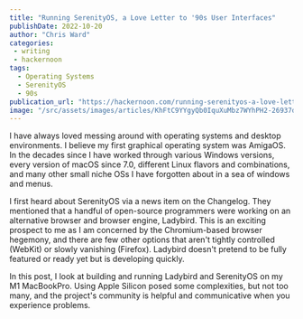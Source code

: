 ```yaml
---
title: "Running SerenityOS, a Love Letter to '90s User Interfaces"
publishDate: 2022-10-20
author: "Chris Ward"
categories:
 - writing
 - hackernoon
tags:
  - Operating Systems
  - SerenityOS
  - 90s
publication_url: "https://hackernoon.com/running-serenityos-a-love-letter-to-90s-user-interfaces"
image: "/src/assets/images/articles/KhFtC9YYgyQb0IquXuMbz7WYhPH2-26937di.jpeg"
---
```

I have always loved messing around with operating systems and desktop environments. I believe my first graphical operating system was AmigaOS. In the decades since I have worked through various Windows versions, every version of macOS since 7.0, different Linux flavors and combinations, and many other small niche OSs I have forgotten about in a sea of windows and menus.

I first heard about SerenityOS via a news item on the Changelog. They mentioned that a handful of open-source programmers were working on an alternative browser and browser engine, Ladybird. This is an exciting prospect to me as I am concerned by the Chromium-based browser hegemony, and there are few other options that aren't tightly controlled (WebKit) or slowly vanishing (Firefox). Ladybird doesn't pretend to be fully featured or ready yet but is developing quickly.

In this post, I look at building and running Ladybird and SerenityOS on my M1 MacBookPro. Using Apple Silicon posed some complexities, but not too many, and the project's community is helpful and communicative when you experience problems.